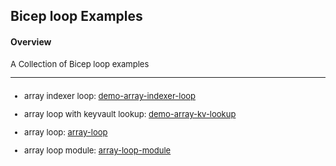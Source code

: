 ## **Bicep loop Examples**
#### Overview
 <font size="2">
A Collection of Bicep loop examples

- - - -

##### 
-   array indexer loop:
[demo-array-indexer-loop](demo-array-indexer-loop/README.md)

-   array loop with keyvault lookup:
[demo-array-kv-lookup](demo-array-kv-lookup/README.md)

-   array loop:
[array-loop](demo-array-loop/README.md)

-   array loop module:
[array-loop-module](demo-array-loop-module/README.md)


